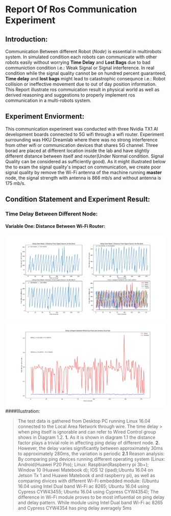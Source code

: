 # Report Of Ros Communication Experiment
## Introduction:
  Communication Between different Robot (*Node*) is essential in multirobots system. In simulated condition each robots can communicate with other robots easily without worrying **Time Delay** and **Lost Bags** due to bad communiction condition i.e.: Weak Signal or Signal interference. In real condition while the signal quality cannot be on hundred percent guaranteed, **Time delay** and **lost bags** might lead to catastrophic consequnce i.e.: Robot collision or ineffective movement due to out of day position information. This Report illustrate ros commuication result in physical world as well as derived reasoning and suggestions to properly implement ros communication in a multi-robots system.
## Experiment Enviorment:
  This communication experiment was conducted with three Nvidia TX1 AI development boards connected to 5G wifi through a wifi router. Experiment surrounding was HKU Dreamlab where there was no strong interference from other wifi or communication devices that shares 5G channel. Three borad are placed at different location inside the lab and have slightly different distance between itself and router(Under Normal condition. Signal Quality can be considered as sufficiently good). As it might illustrated below the to exam the signal quality's impact on communication, we create poor signal quality by remove the Wi-Fi antenna of the machine running **master** node, the signal strength with antenna is 866 mb/s and without antenna is 175 mb/s.
## Condition Statement and Experiment Result:
  ### Time Delay Between Different Node:
   #### Variable One: Distance Between Wi-Fi Router:
  ![**Result Diagram 1.1**](/communication_exp/ping_delay/result.png)
  ![**Result Diagram 1.2**](/communication_exp/ping_delay/wireless_vs_wired.png)
   ####Illustration: 
   > The test data is gathered from Desktop PC running Linux 16.04 connected to the Local Area Network through wire. The time delay      > when ping itself is ignorable and can refer to Wired Control group shows in Diagram 1.2.
   > **1.** As it is shown in diagram 1.1 the distance factor plays a trivial role in affecting ping delay of different node.
   > **2.** However, the delay varies significantly between approximately 30ms to approximately 280ms, the variation is periodic
   >  **2.1** Reason analysis: By comparing ping devices running different operating system (Linux: Android(Huawei P20 Pro); Linux:    Raspbian(Raspberry pi 3b+); Window 10 (Huawei Matebook d); IOS 12 (ipad);Ubuntu 16.04 on Jetson Tx 1 and Huawei Matebook d and raspberry pi), as well as comparing divices with different Wi-Fi embedded module: (Ubuntu 16.04 using Intel Dual band Wi-Fi ac 8265; Ubuntu 16.04 using Cypress CYW43455; Ubuntu 16.04 using Cypress CYW4354); The difference in Wi-Fi module proves to be most influential on ping delay and delay pattern. While module using Intel Dual band Wi-Fi ac 8265 and Cypress CYW4354 has ping delay averagely 5ms 
  
  
